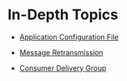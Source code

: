 # In-Depth Topics

* [Application Configuration File](config-file.md)

* [Message Retransmission](message-retransmit.md)

* [Consumer Delivery Group](delivery-group.md)
